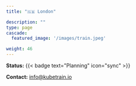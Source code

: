 ```yaml
---
title: "🇬🇧 London"

description: ""
type: page
cascade:
  featured_image: '/images/train.jpeg'

weight: 46
---
```


**Status:** {{< badge text="Planning" icon="sync" >}}

**Contact:** info@kubetrain.io

<!--more-->
